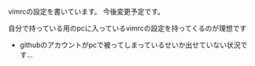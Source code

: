 
vimrcの設定を書いています。
今後変更予定です。

自分で持っている用のpcに入っているvimrcの設定を持ってくるのが理想です
- githubのアカウントがpcで被ってしまっているせいか出せていない状況です...
